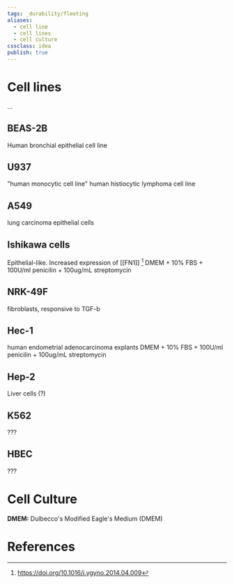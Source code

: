 ```yaml
---
tags: _durability/fleeting
aliases:
  - cell line
  - cell lines
  - cell culture
cssclass: idea
publish: true
---
```

# Cell lines
...
  

## BEAS-2B
Human bronchial epithelial cell line

## U937
"human monocytic cell line"
human histiocytic lymphoma cell line

## A549
lung carcinoma epithelial cells

## Ishikawa cells
Epithelial-like. Increased expression of [[FN1]] [^ref1]
DMEM + 10% FBS + 100U/ml penicilin + 100ug/mL streptomycin

## NRK-49F
fibroblasts, responsive to TGF-b

## Hec-1
human endometrial adenocarcinoma explants
DMEM + 10% FBS + 100U/ml penicilin + 100ug/mL streptomycin

## Hep-2
Liver cells (?)

## K562
???

## HBEC
???

# Cell Culture
**DMEM:** Dulbecco's Modified Eagle's Medium (DMEM)

# References
[^ref1]: https://doi.org/10.1016/j.ygyno.2014.04.009
